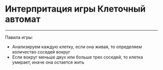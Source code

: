 # Интерпритация игры Клеточный автомат
***

Павила игры:
+ Анализируем каждую клетку, если она живая, то определяем количество соседей вокруг 
+ Если вокруг меньше двух или больше трех соседей, то клетка умирает, иначе она остается жить 
